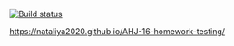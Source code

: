 [![Build status](https://ci.appveyor.com/api/projects/status/mqv83fhi9igsdh98/branch/main?svg=true)](https://ci.appveyor.com/project/Nataliya2020/ahj-16-homework-testing/branch/main)

https://nataliya2020.github.io/AHJ-16-homework-testing/



